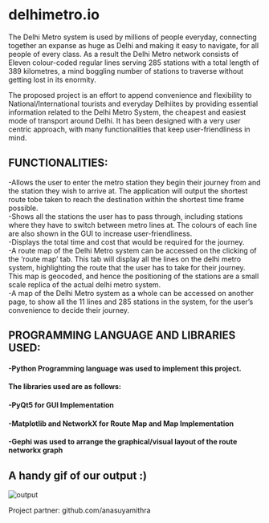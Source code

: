 # delhimetro.io
The Delhi Metro system is used by millions of people everyday, connecting together an expanse as huge as Delhi and making it easy to navigate, for all people of every class. As a result the Delhi Metro network consists of Eleven colour-coded regular lines serving 285 stations with a total length of 389 kilometres, a mind boggling number of stations to traverse without getting lost in its enormity. 

The proposed project is an effort to append convenience and flexibility to National/International tourists and everyday Delhiites by providing essential information related to the Delhi Metro System, the cheapest and easiest mode of transport around Delhi. It has been designed with a very user centric approach, with many functionalities that keep user-friendliness in mind. 

## FUNCTIONALITIES:
-Allows the user to enter the metro station they begin their journey from and the station they wish to arrive at. The application will output the shortest route tobe taken to reach the destination within the shortest time frame possible. <br>
-Shows all the stations the user has to pass through, including stations where they have to switch between metro lines at. The colours of each line are also shown in the GUI to increase user-friendliness. <br>
-Displays the total time and cost that would be required for the journey. <br>
-A route map of the Delhi Metro system can be accessed on the clicking of the ‘route map’ tab. This tab will display all the lines on the delhi metro system, highlighting the route that the user has to take for their journey. This map is geocoded, and hence the positioning of the stations are a small scale replica of the actual delhi metro system. <br>
-A map of the Delhi Metro system as a whole can be accessed on another page, to show all the 11 lines and 285 stations in the system, for the user’s convenience to decide their journey.

## PROGRAMMING LANGUAGE AND LIBRARIES USED:
#### -Python Programming language was used to implement this project. 
####  The libraries used are as follows:
####     -PyQt5 for GUI Implementation
####     -Matplotlib and NetworkX for Route Map and Map Implementation

#### -Gephi was used to arrange the graphical/visual layout of the route networkx graph

## A handy gif of our output :)

![output](https://user-images.githubusercontent.com/60477228/107118746-c2631580-68a8-11eb-98d7-185573a31dcb.gif)


Project partner: github.com/anasuyamithra
